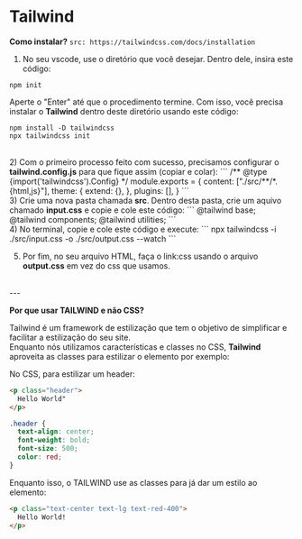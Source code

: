 # Tailwind </br>

**Como instalar?**
```src: https://tailwindcss.com/docs/installation```

1) No seu vscode, use o diretório que você desejar. Dentro dele, insira este código:
```
npm init
```
Aperte o "Enter" até que o procedimento termine. Com isso, você precisa instalar o <b>Tailwind</b> dentro deste diretório usando este código:
```
npm install -D tailwindcss
npx tailwindcss init
```
</br>
2) Com o primeiro processo feito com sucesso, precisamos configurar o <b>tailwind.config.js</b> para que fique assim (copiar e colar):
``` 
/** @type {import('tailwindcss').Config} */
module.exports = {
  content: ["./src/**/*.{html,js}"],
  theme: {
    extend: {},
  },
  plugins: [],
}
```
</br>
3) Crie uma nova pasta chamada <b>src</b>. Dentro desta pasta, crie um aquivo chamado <b>input.css</b> e copie e cole este código:
```
@tailwind base;
@tailwind components;
@tailwind utilities;
```
</br>
4) No terminal, copie e cole este código e execute:
```
npx tailwindcss -i ./src/input.css -o ./src/output.css --watch
```

5) Por fim, no seu arquivo HTML, faça o link:css usando o arquivo <b>output.css</b> em vez do css que usamos.
</br>
---

**Por que usar TAILWIND e não CSS?**

Tailwind é um framework de estilização que tem o objetivo de simplificar e facilitar a estilização do seu site. </br>
Enquanto nós utilizamos características e classes no CSS, <b>Tailwind</b> aproveita as classes para estilizar o elemento por exemplo:

No CSS, para estilizar um header:
```html
<p class="header">
  Hello World"
</p>
```

```css
.header {
  text-align: center;
  font-weight: bold;
  font-size: 500;
  color: red;
}
```

Enquanto isso, o TAILWIND use as classes para já dar um estilo ao elemento:
```html
<p class="text-center text-lg text-red-400">
  Hello World!
</p>
```
